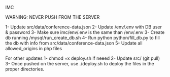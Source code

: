 IMC

WARNING: NEVER PUSH FROM THE SERVER

1- Update src/data/conference-data.json 
2- Update /env/.env with DB user & password
3- Make sure imc/env/.env is the same than /env/.env
3- Create db running /mysql/run_create_db.sh
4- Run python python/fill_db.py to fill the db with info from src/data/conference-data.json 
5- Update all allowed_origins in php files

For other updates
1- chmod +x deploy.sh if neeed
2- Update src/ (git pull)
3- Once pushed on the server, use ./deploy.sh to deploy the files in the proper directories.


